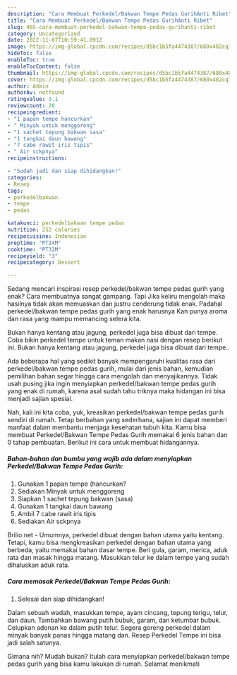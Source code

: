 ```yaml
---
description: "Cara Membuat Perkedel/Bakwan Tempe Pedas GurihAnti Ribet"
title: "Cara Membuat Perkedel/Bakwan Tempe Pedas GurihAnti Ribet"
slug: 465-cara-membuat-perkedel-bakwan-tempe-pedas-gurihanti-ribet
category: Uncategorized
date: 2022-11-07T10:59:41.891Z
image: https://img-global.cpcdn.com/recipes/d5bc1b5fa4474387/680x482cq70/perkedelbakwan-tempe-pedas-gurih-foto-resep-utama.jpg
hideToc: false
enableToc: true
enableTocContent: false
thumbnail: https://img-global.cpcdn.com/recipes/d5bc1b5fa4474387/680x482cq70/perkedelbakwan-tempe-pedas-gurih-foto-resep-utama.jpg
cover: https://img-global.cpcdn.com/recipes/d5bc1b5fa4474387/680x482cq70/perkedelbakwan-tempe-pedas-gurih-foto-resep-utama.jpg
author: Admin
authorAv: notfound
ratingvalue: 3.1
reviewcount: 20
recipeingredient:
- "1 papan tempe hancurkan"
- " Minyak untuk menggoreng"
- "1 sachet tepung bakwan sasa"
- "1 tangkai daun bawang"
- "7 cabe rawit iris tipis"
- " Air sckpnya"
recipeinstructions:

- "Sudah jadi dan siap dihidangkan!"
categories:
- Resep
tags:
- perkedelbakwan
- tempe
- pedas

katakunci: perkedelbakwan tempe pedas 
nutrition: 252 calories
recipecuisine: Indonesian
preptime: "PT24M"
cooktime: "PT32M"
recipeyield: "3"
recipecategory: Dessert

---
```



Sedang mencari inspirasi resep perkedel/bakwan tempe pedas gurih yang enak? Cara membuatnya sangat gampang. Tapi Jika keliru mengolah maka hasilnya tidak akan memuaskan dan justru cenderung tidak enak. Padahal perkedel/bakwan tempe pedas gurih yang enak harusnya Kan punya aroma dan rasa yang mampu memancing selera kita.


Bukan hanya kentang atau jagung, perkedel juga bisa dibuat dari tempe. Coba bikin perkedel tempe untuk teman makan nasi dengan resep berikut ini. Bukan hanya kentang atau jagung, perkedel juga bisa dibuat dari tempe..

Ada beberapa hal yang sedikit banyak mempengaruhi kualitas rasa dari perkedel/bakwan tempe pedas gurih, mulai dari jenis bahan, kemudian pemilihan bahan segar hingga cara mengolah dan menyajikannya. Tidak usah pusing jika ingin menyiapkan perkedel/bakwan tempe pedas gurih yang enak di rumah, karena asal sudah tahu triknya maka hidangan ini bisa menjadi sajian spesial.


Nah, kali ini kita coba, yuk, kreasikan perkedel/bakwan tempe pedas gurih sendiri di rumah. Tetap berbahan yang sederhana, sajian ini dapat memberi manfaat dalam membantu menjaga kesehatan tubuh kita. Kamu bisa membuat Perkedel/Bakwan Tempe Pedas Gurih memakai 6 jenis bahan dan 0 tahap pembuatan. Berikut ini cara untuk membuat hidangannya.

<!--inarticleads1-->

##### Bahan-bahan dan bumbu yang wajib ada dalam menyiapkan Perkedel/Bakwan Tempe Pedas Gurih:

1. Gunakan 1 papan tempe (hancurkan?
1. Sediakan  Minyak untuk menggoreng
1. Siapkan 1 sachet tepung bakwan (sasa)
1. Gunakan 1 tangkai daun bawang
1. Ambil 7 cabe rawit iris tipis
1. Sediakan  Air sckpnya


Brilio.net - Umumnya, perkedel dibuat dengan bahan utama yaitu kentang. Tetapi, kamu bisa mengkreasikan perkedel dengan bahan utama yang berbeda, yaitu memakai bahan dasar tempe. Beri gula, garam, merica, aduk rata dan masak hingga matang. Masukkan telur ke dalam tempe yang sudah dihaluskan aduk rata. 

<!--inarticleads2-->

##### Cara memasak Perkedel/Bakwan Tempe Pedas Gurih:


1. Selesai dan siap dihidangkan!

Dalam sebuah wadah, masukkan tempe, ayam cincang, tepung terigu, telur, dan daun. Tambahkan bawang putih bubuk, garam, dan ketumbar bubuk. Celupkan adonan ke dalam putih telur. Segera goreng perkedel dalam minyak banyak panas hingga matang dan. Resep Perkedel Tempe ini bisa jadi salah satunya. 

Gimana nih? Mudah bukan? Itulah cara menyiapkan perkedel/bakwan tempe pedas gurih yang bisa kamu lakukan di rumah. Selamat menikmati

